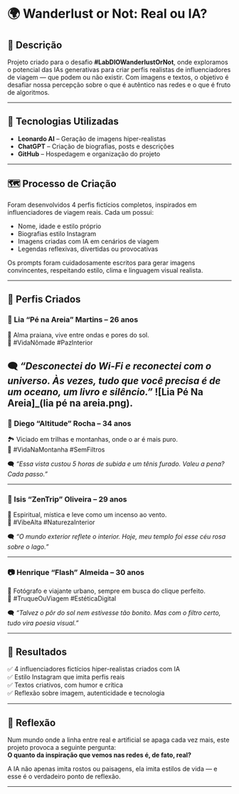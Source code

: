 # 🌍 Wanderlust or Not: Real ou IA?

## 📒 Descrição  
Projeto criado para o desafio **#LabDIOWanderlustOrNot**, onde exploramos o potencial das IAs generativas para criar perfis realistas de influenciadores de viagem — que podem ou não existir. Com imagens e textos, o objetivo é desafiar nossa percepção sobre o que é autêntico nas redes e o que é fruto de algoritmos.

---

## 🤖 Tecnologias Utilizadas

- **Leonardo AI** – Geração de imagens hiper-realistas
- **ChatGPT** – Criação de biografias, posts e descrições
- **GitHub** – Hospedagem e organização do projeto

---

## 🗺️ Processo de Criação  
Foram desenvolvidos 4 perfis fictícios completos, inspirados em influenciadores de viagem reais. Cada um possui:

- Nome, idade e estilo próprio  
- Biografias estilo Instagram  
- Imagens criadas com IA em cenários de viagem  
- Legendas reflexivas, divertidas ou provocativas  

Os prompts foram cuidadosamente escritos para gerar imagens convincentes, respeitando estilo, clima e linguagem visual realista.

---

## 📸 Perfis Criados

### 🧳 Lia “Pé na Areia” Martins – 26 anos  
🌴 Alma praiana, vive entre ondas e pores do sol.  
📍 #VidaNômade #PazInterior  

🗨️ _“Desconectei do Wi-Fi e reconectei com o universo. Às vezes, tudo que você precisa é de um oceano, um livro e silêncio.”_
![Lia Pé Na Areia]_(lia pé na areia.png).
---



### 🌋 Diego “Altitude” Rocha – 34 anos  
🏞️ Viciado em trilhas e montanhas, onde o ar é mais puro.  
📍 #VidaNaMontanha #SemFiltros  

🗨️ _“Essa vista custou 5 horas de subida e um tênis furado. Valeu a pena? Cada passo.”_

---

### 🧘 Isis “ZenTrip” Oliveira – 29 anos  
🧘 Espiritual, mística e leve como um incenso ao vento.  
📍 #VibeAlta #NaturezaInterior  

🗨️ _“O mundo exterior reflete o interior. Hoje, meu templo foi esse céu rosa sobre o lago.”_

---

### 📷 Henrique “Flash” Almeida – 30 anos  
📸 Fotógrafo e viajante urbano, sempre em busca do clique perfeito.  
📍 #TruqueOuViagem #EstéticaDigital  

🗨️ _“Talvez o pôr do sol nem estivesse tão bonito. Mas com o filtro certo, tudo vira poesia visual.”_

---

## 🚀 Resultados

✅ 4 influenciadores fictícios hiper-realistas criados com IA  
✅ Estilo Instagram que imita perfis reais  
✅ Textos criativos, com humor e crítica  
✅ Reflexão sobre imagem, autenticidade e tecnologia  

---

## 💭 Reflexão

Num mundo onde a linha entre real e artificial se apaga cada vez mais, este projeto provoca a seguinte pergunta:  
**O quanto da inspiração que vemos nas redes é, de fato, real?**

A IA não apenas imita rostos ou paisagens, ela imita estilos de vida — e esse é o verdadeiro ponto de reflexão.

---

